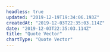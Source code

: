 ```yaml
---
headless: true
updated: "2019-12-19T19:34:06.193Z"
createdAt: "2019-12-03T22:35:03.114Z"
date: "2019-12-03T22:35:03.114Z"
title: "Quote Vector"
chartType: "Quote Vector"
---
```

